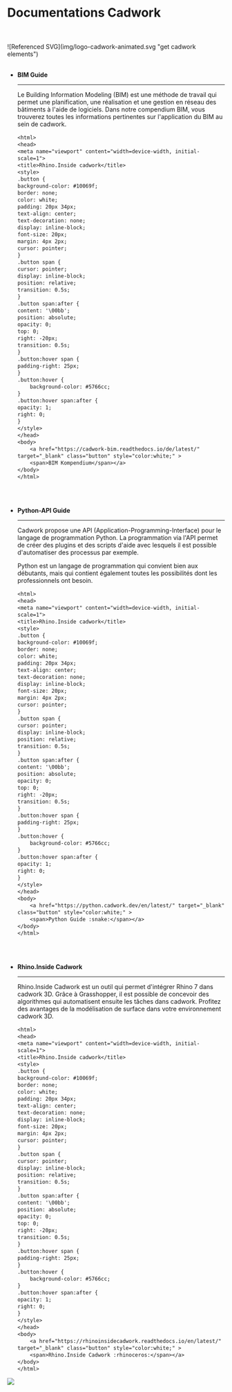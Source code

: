 # Documentations Cadwork

<br>
<br>
![Referenced SVG](img/logo-cadwork-animated.svg "get cadwork elements")
<br>
<br>

<div class="BIM Kompendium" markdown>

-   __BIM Guide__

    ---

    Le Building Information Modeling (BIM) est une méthode de travail qui permet une planification, une réalisation et une gestion en réseau des bâtiments à l'aide de logiciels. 
    Dans notre compendium BIM, vous trouverez toutes les informations pertinentes sur l'application du BIM au sein de cadwork.

    <!DOCTYPE html>
        <html>
        <head>
        <meta name="viewport" content="width=device-width, initial-scale=1">
        <title>Rhino.Inside cadwork</title>
        <style>
        .button {
        background-color: #10069f;
        border: none;
        color: white;
        padding: 20px 34px;
        text-align: center;
        text-decoration: none;
        display: inline-block;
        font-size: 20px;
        margin: 4px 2px;
        cursor: pointer;
        }
        .button span {
        cursor: pointer;
        display: inline-block;
        position: relative;
        transition: 0.5s;
        }
        .button span:after {
        content: '\00bb';
        position: absolute;
        opacity: 0;
        top: 0;
        right: -20px;
        transition: 0.5s;
        }
        .button:hover span {
        padding-right: 25px;
        }
        .button:hover {
            background-color: #5766cc;
        }
        .button:hover span:after {
        opacity: 1;
        right: 0;
        }
        </style>
        </head>
        <body>
            <a href="https://cadwork-bim.readthedocs.io/de/latest/" target="_blank" class="button" style="color:white;" >
            <span>BIM Kompendium</span></a>
        </body>
        </html>



    <br>
    <br>

-   __Python-API Guide__

    ---

    Cadwork propose une API (Application-Programming-Interface) pour le langage de programmation Python. 
    La programmation via l'API permet de créer des plugins et des scripts d'aide avec lesquels il est possible d'automatiser des processus par exemple.

    Python est un langage de programmation qui convient bien aux débutants, mais qui contient également toutes les possibilités dont les professionnels ont besoin.

    <!DOCTYPE html>
        <html>
        <head>
        <meta name="viewport" content="width=device-width, initial-scale=1">
        <title>Rhino.Inside cadwork</title>
        <style>
        .button {
        background-color: #10069f;
        border: none;
        color: white;
        padding: 20px 34px;
        text-align: center;
        text-decoration: none;
        display: inline-block;
        font-size: 20px;
        margin: 4px 2px;
        cursor: pointer;
        }
        .button span {
        cursor: pointer;
        display: inline-block;
        position: relative;
        transition: 0.5s;
        }
        .button span:after {
        content: '\00bb';
        position: absolute;
        opacity: 0;
        top: 0;
        right: -20px;
        transition: 0.5s;
        }
        .button:hover span {
        padding-right: 25px;
        }
        .button:hover {
            background-color: #5766cc;
        }
        .button:hover span:after {
        opacity: 1;
        right: 0;
        }
        </style>
        </head>
        <body>
            <a href="https://python.cadwork.dev/en/latest/" target="_blank" class="button" style="color:white;" >
            <span>Python Guide :snake:</span></a>
        </body>
        </html>


    <br>
    <br>

-   __Rhino.Inside Cadwork__

    ---

    Rhino.Inside Cadwork est un outil qui permet d'intégrer Rhino 7 dans cadwork 3D. Grâce à Grasshopper, il est possible de concevoir des algorithmes qui automatisent ensuite les tâches dans cadwork. 
    Profitez des avantages de la modélisation de surface dans votre environnement cadwork 3D.

    <!DOCTYPE html>
        <html>
        <head>
        <meta name="viewport" content="width=device-width, initial-scale=1">
        <title>Rhino.Inside cadwork</title>
        <style>
        .button {
        background-color: #10069f;
        border: none;
        color: white;
        padding: 20px 34px;
        text-align: center;
        text-decoration: none;
        display: inline-block;
        font-size: 20px;
        margin: 4px 2px;
        cursor: pointer;
        }
        .button span {
        cursor: pointer;
        display: inline-block;
        position: relative;
        transition: 0.5s;
        }
        .button span:after {
        content: '\00bb';
        position: absolute;
        opacity: 0;
        top: 0;
        right: -20px;
        transition: 0.5s;
        }
        .button:hover span {
        padding-right: 25px;
        }
        .button:hover {
            background-color: #5766cc;
        }
        .button:hover span:after {
        opacity: 1;
        right: 0;
        }
        </style>
        </head>
        <body>
            <a href="https://rhinoinsidecadwork.readthedocs.io/en/latest/" target="_blank" class="button" style="color:white;" >
            <span>Rhino.Inside Cadwork :rhinoceros:</span></a>
        </body>
        </html>

</div>


<noscript>
    <img src="https://analytics.cadwork.ca/ingress/e6b1702b-6224-4e93-94b7-9e4c2cd7ae06/pixel.gif">
</noscript>
<script defer src="https://analytics.cadwork.ca/ingress/e6b1702b-6224-4e93-94b7-9e4c2cd7ae06/script.js"></script>
